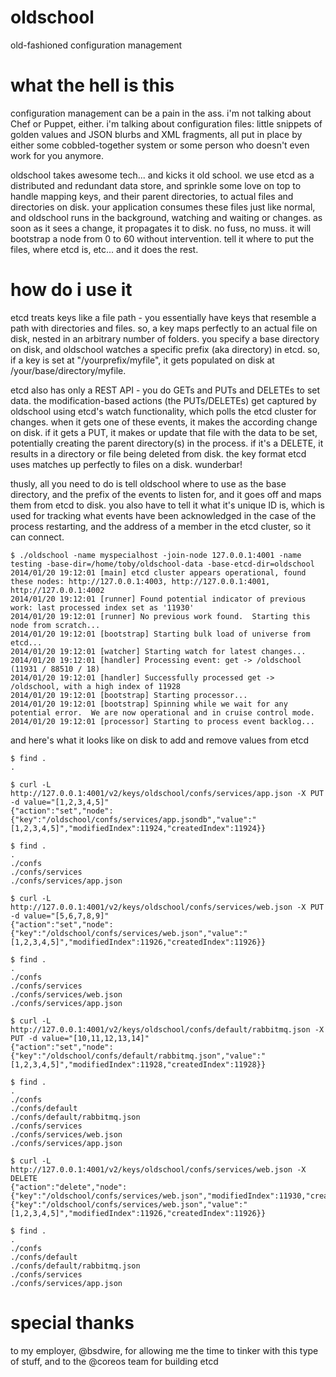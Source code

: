 oldschool
=========

old-fashioned configuration management


what the hell is this
=========

configuration management can be a pain in the ass.  i'm not talking about Chef or Puppet, either.  i'm talking about configuration files: little snippets of golden values and JSON blurbs and XML fragments, all put in place by either some cobbled-together system or some person who doesn't even work for you anymore.

oldschool takes awesome tech... and kicks it old school.  we use etcd as a distributed and redundant data store, and sprinkle some love on top to handle mapping keys, and their parent directories, to actual files and directories on disk.  your application consumes these files just like normal, and oldschool runs in the background, watching and waiting or changes.  as soon as it sees a change, it propagates it to disk.  no fuss, no muss.  it will bootstrap a node from 0 to 60 without intervention.  tell it where to put the files, where etcd is, etc... and it does the rest.


how do i use it
=========

etcd treats keys like a file path - you essentially have keys that resemble a path with directories and files.  so, a key maps perfectly to an actual file on disk, nested in an arbitrary number of folders.  you specify a base directory on disk, and oldschool watches a specific prefix (aka directory) in etcd.  so, if a key is set at "/yourprefix/myfile", it gets populated on disk at /your/base/directory/myfile.

etcd also has only a REST API - you do GETs and PUTs and DELETEs to set data.  the modification-based actions (the PUTs/DELETEs) get captured by oldschool using etcd's watch functionality, which polls the etcd cluster for changes.  when it gets one of these events, it makes the according change on disk.  if it gets a PUT, it makes or update that file with the data to be set, potentially creating the parent directory(s) in the process.  if it's a DELETE, it results in a directory or file being deleted from disk.  the key format etcd uses matches up perfectly to files on a disk.  wunderbar!

thusly, all you need to do is tell oldschool where to use as the base directory, and the prefix of the events to listen for, and it goes off and maps them from etcd to disk.  you also have to tell it what it's unique ID is, which is used for tracking what events have been acknowledged in the case of the process restarting, and the address of a member in the etcd cluster, so it can connect.

    $ ./oldschool -name myspecialhost -join-node 127.0.0.1:4001 -name testing -base-dir=/home/toby/oldschool-data -base-etcd-dir=oldschool
    2014/01/20 19:12:01 [main] etcd cluster appears operational, found these nodes: http://127.0.0.1:4003, http://127.0.0.1:4001, http://127.0.0.1:4002
    2014/01/20 19:12:01 [runner] Found potential indicator of previous work: last processed index set as '11930'
    2014/01/20 19:12:01 [runner] No previous work found.  Starting this node from scratch...
    2014/01/20 19:12:01 [bootstrap] Starting bulk load of universe from etcd...
    2014/01/20 19:12:01 [watcher] Starting watch for latest changes...
    2014/01/20 19:12:01 [handler] Processing event: get -> /oldschool (11931 / 88510 / 18)
    2014/01/20 19:12:01 [handler] Successfully processed get -> /oldschool, with a high index of 11928
    2014/01/20 19:12:01 [bootstrap] Starting processor...
    2014/01/20 19:12:01 [bootstrap] Spinning while we wait for any potential error.  We are now operational and in cruise control mode.
    2014/01/20 19:12:01 [processor] Starting to process event backlog...
    
and here's what it looks like on disk to add and remove values from etcd

    $ find .
    .
     
    $ curl -L http://127.0.0.1:4001/v2/keys/oldschool/confs/services/app.json -X PUT -d value="[1,2,3,4,5]"
    {"action":"set","node":{"key":"/oldschool/confs/services/app.jsondb","value":"[1,2,3,4,5]","modifiedIndex":11924,"createdIndex":11924}}
     
    $ find .
    .
    ./confs
    ./confs/services
    ./confs/services/app.json
     
    $ curl -L http://127.0.0.1:4001/v2/keys/oldschool/confs/services/web.json -X PUT -d value="[5,6,7,8,9]"
    {"action":"set","node":{"key":"/oldschool/confs/services/web.json","value":"[1,2,3,4,5]","modifiedIndex":11926,"createdIndex":11926}}
     
    $ find .
    .
    ./confs
    ./confs/services
    ./confs/services/web.json
    ./confs/services/app.json
     
    $ curl -L http://127.0.0.1:4001/v2/keys/oldschool/confs/default/rabbitmq.json -X PUT -d value="[10,11,12,13,14]"
    {"action":"set","node":{"key":"/oldschool/confs/default/rabbitmq.json","value":"[1,2,3,4,5]","modifiedIndex":11928,"createdIndex":11928}}
     
    $ find .
    .
    ./confs
    ./confs/default
    ./confs/default/rabbitmq.json
    ./confs/services
    ./confs/services/web.json
    ./confs/services/app.json
     
    $ curl -L http://127.0.0.1:4001/v2/keys/oldschool/confs/services/web.json -X DELETE
    {"action":"delete","node":{"key":"/oldschool/confs/services/web.json","modifiedIndex":11930,"createdIndex":11926},"prevNode":{"key":"/oldschool/confs/services/web.json","value":"[1,2,3,4,5]","modifiedIndex":11926,"createdIndex":11926}}
     
    $ find .
    .
    ./confs
    ./confs/default
    ./confs/default/rabbitmq.json
    ./confs/services
    ./confs/services/app.json

special thanks
=========

to my employer, @bsdwire, for allowing me the time to tinker with this type of stuff, and to the @coreos team for building etcd
